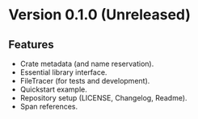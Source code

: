 Version 0.1.0 (Unreleased)
==========================

Features
--------
- Crate metadata (and name reservation).
- Essential library interface.
- FileTracer (for tests and development).
- Quickstart example.
- Repository setup (LICENSE, Changelog, Readme).
- Span references.
